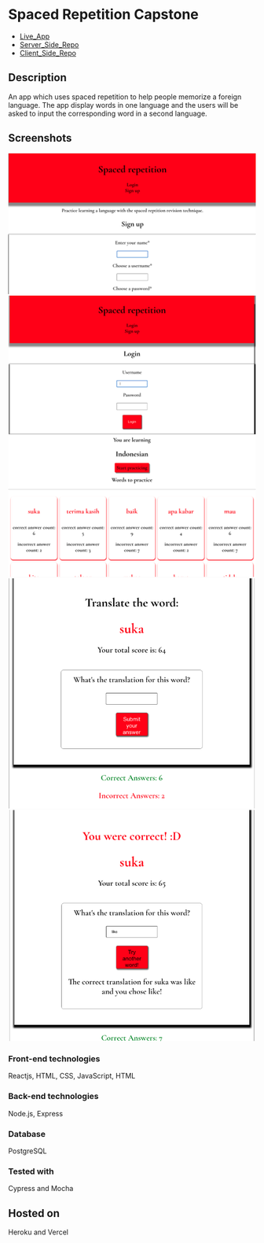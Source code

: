 # Spaced Repetition Capstone

- [Live_App](https://spaced-repetition-one.vercel.app/)
- [Server_Side_Repo](https://github.com/eriyanto87/spaced-repetition-api)
- [Client_Side_Repo](https://github.com/eriyanto87/spaced-repetition-client)

## Description

An app which uses spaced repetition to help people memorize a foreign language. The app display words in one language and the users will be asked to input the corresponding word in a second language.

## Screenshots

![Registration_Route](./src/images/registration.png)
![Login_Route](./src/images/login.png)
![!Dashboard_Route](./src/images/dashboard.png)
![Learning_Route](./src/images/learn.png)
![Feedback_Example](./src/images/feedback.png)

### Front-end technologies

Reactjs, HTML, CSS, JavaScript, HTML

### Back-end technologies

Node.js, Express

### Database

PostgreSQL

### Tested with

Cypress and Mocha

## Hosted on

Heroku and Vercel
